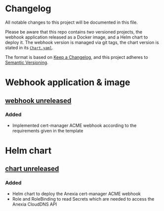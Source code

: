 # Changelog
All notable changes to this project will be documented in this file.

Please be aware that this repo contains *two* versioned projects,
the webhook application released as a Docker image, and a Helm chart to deploy it.
The webhook version is managed via git tags,
the chart version is stated in its [`Chart.yaml`](deploy/cert-manager-webhook-anexia/Chart.yaml).

The format is based on [Keep a Changelog](https://keepachangelog.com/en/1.0.0/),
and this project adheres to [Semantic Versioning](https://semver.org/spec/v2.0.0.html).

# Webhook application & image

## [webhook unreleased]
### Added
* Implemented cert-manager ACME webhook according to the requirements given in the template

# Helm chart
## [chart unreleased]
### Added
* Helm chart to deploy the Anexia cert-manager ACME webhook
* Role and RoleBinding to read Secrets which are needed to access the Anexia CloudDNS API

[webhook unreleased]: https://github.com/toothstone/cert-manager-webhook-anexia/commits/main
[chart unreleased]: https://github.com/toothstone/cert-manager-webhook-anexia/commits/main